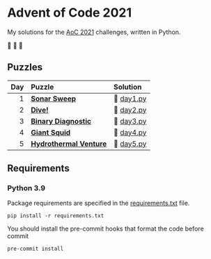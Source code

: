 # Advent of Code 2021

My solutions for the [AoC 2021](https://adventofcode.com/2021) challenges, written in Python.

:christmas_tree: :christmas_tree: :christmas_tree:

## Puzzles

| Day | Puzzle | Solution |
| --: | :----- | :------- |
| 1 | **[Sonar Sweep](https://adventofcode.com/2021/day/1)** | :snake: [day1.py](src/day1.py) |
| 2 | **[Dive!](https://adventofcode.com/2021/day/2)** | :snake: [day2.py](src/day2.py) |
| 3 | **[Binary Diagnostic](https://adventofcode.com/2021/day/3)** | :snake: [day3.py](src/day3.py) |
| 4 | **[Giant Squid](https://adventofcode.com/2021/day/4)** | :snake: [day4.py](src/day4.py) |
| 5 | **[Hydrothermal Venture](https://adventofcode.com/2021/day/5)** | :snake: [day5.py](src/day5.py) |

## Requirements

### Python 3.9

Package requirements are specified in the [requirements.txt](requirements.txt) file.

```
pip install -r requirements.txt
```

You should install the pre-commit hooks that format the code before commit

```
pre-commit install
```
